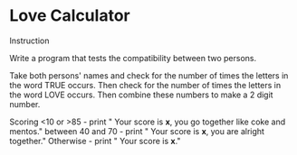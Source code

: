 # Love Calculator

Instruction

Write a program that tests the compatibility between two persons.

Take both persons' names and check for the number of times the letters in the word TRUE occurs. Then check for the number of times the letters in the word LOVE occurs. Then combine these numbers to make a 2 digit number.

Scoring
<10 or >85 - print " Your score is **x**, you go together like coke and mentos."
between 40 and 70 - print " Your score is **x**, you are alright together."
Otherwise - print " Your score is **x**."